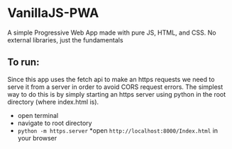 # VanillaJS-PWA
A simple Progressive Web App made with pure JS, HTML, and CSS.
No external libraries, just the fundamentals

## To run:
Since this app uses the fetch api to make an https requests we need to serve it from a server in order to avoid CORS request errors.
The simplest way to do this is by simply starting an https server using python in the root directory (where index.html is).
* open terminal
* navigate to root directory
* `python -m https.server`
*open `http://localhost:8000/Index.html` in your browser